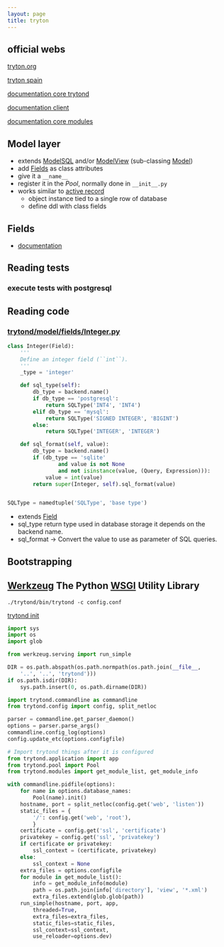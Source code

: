 ```yaml
---
layout: page
title: tryton
---
```


## official webs

[tryton.org](http://www.tryton.org/)

[tryton spain](http://www.tryton-erp.es/)


[documentation core trytond](http://doc.tryton.org/4.2/trytond/doc/index.html)

[documentation client](http://doc.tryton.org/4.2/tryton/doc/index.html)

[documentation core modules](http://doc.tryton.org/4.2/modules/index.html)

## Model layer

* extends [ModelSQL](http://hg.tryton.org/trytond/file/tip/trytond/model/modelsql.py) and/or [ModelView](http://hg.tryton.org/trytond/file/tip/trytond/model/modelview.py) (sub-classing [Model](http://hg.tryton.org/trytond/file/tip/trytond/model/model.py))
* add [Fields](http://hg.tryton.org/trytond/file/tip/trytond/model/fields) as class attributes
* give it a ```__name__```
* register it in the *Pool*, normally done in ```__init__.py```
* works similar to [active record](https://en.wikipedia.org/wiki/Active_record_pattern)
  - object instance tied to a single row of database
  - define ddl with class fields

## Fields

* [documentation](http://doc.tryton.org/4.2/trytond/doc/ref/models/fields.html#ref-models-fields)


## Reading tests 

### execute tests with postgresql



## Reading code

### [trytond/model/fields/Integer.py](http://hg.tryton.org/trytond/file/tip/trytond/model/fields/integer.py) 


``` python
class Integer(Field):
    '''
    Define an integer field (``int``).
    '''
    _type = 'integer'

    def sql_type(self):
        db_type = backend.name()
        if db_type == 'postgresql':
            return SQLType('INT4', 'INT4')
        elif db_type == 'mysql':
            return SQLType('SIGNED INTEGER', 'BIGINT')
        else:
            return SQLType('INTEGER', 'INTEGER')

    def sql_format(self, value):
        db_type = backend.name()
        if (db_type == 'sqlite'
                and value is not None
                and not isinstance(value, (Query, Expression))):
            value = int(value)
        return super(Integer, self).sql_format(value)


SQLType = namedtuple('SQLType', 'base type')
```

* extends [Field](http://hg.tryton.org/trytond/file/tip/trytond/model/fields/field.py)
* sql_type return type used in database storage it depends on the backend name.
* sql_format -> Convert the value to use as parameter of SQL queries.

## Bootstrapping

## [Werkzeug](http://werkzeug.pocoo.org/) The Python [WSGI](https://en.wikipedia.org/wiki/Web_Server_Gateway_Interface) Utility Library

``` ./trytond/bin/trytond -c config.conf  ```

[trytond init](http://hg.tryton.org/trytond/file/tip/bin/trytond)

``` python
import sys
import os
import glob

from werkzeug.serving import run_simple

DIR = os.path.abspath(os.path.normpath(os.path.join(__file__,
    '..', '..', 'trytond')))
if os.path.isdir(DIR):
    sys.path.insert(0, os.path.dirname(DIR))

import trytond.commandline as commandline
from trytond.config import config, split_netloc

parser = commandline.get_parser_daemon()
options = parser.parse_args()
commandline.config_log(options)
config.update_etc(options.configfile)

# Import trytond things after it is configured
from trytond.application import app
from trytond.pool import Pool
from trytond.modules import get_module_list, get_module_info

with commandline.pidfile(options):
    for name in options.database_names:
        Pool(name).init()
    hostname, port = split_netloc(config.get('web', 'listen'))
    static_files = {
        '/': config.get('web', 'root'),
        }
    certificate = config.get('ssl', 'certificate')
    privatekey = config.get('ssl', 'privatekey')
    if certificate or privatekey:
        ssl_context = (certificate, privatekey)
    else:
        ssl_context = None
    extra_files = options.configfile
    for module in get_module_list():
        info = get_module_info(module)
        path = os.path.join(info['directory'], 'view', '*.xml')
        extra_files.extend(glob.glob(path))
    run_simple(hostname, port, app,
        threaded=True,
        extra_files=extra_files,
        static_files=static_files,
        ssl_context=ssl_context,
        use_reloader=options.dev)

```
